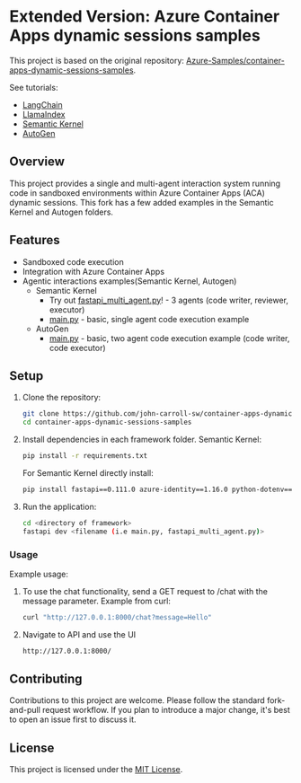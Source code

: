 # Extended Version: Azure Container Apps dynamic sessions samples

This project is based on the original repository: [Azure-Samples/container-apps-dynamic-sessions-samples](https://github.com/Azure-Samples/container-apps-dynamic-sessions-samples/tree/main).

See tutorials:

* [LangChain](https://learn.microsoft.com/azure/container-apps/sessions-tutorial-langchain)
* [LlamaIndex](https://learn.microsoft.com/azure/container-apps/sessions-tutorial-llamaindex)
* [Semantic Kernel](https://learn.microsoft.com/azure/container-apps/sessions-tutorial-semantic-kernel)
* [AutoGen](https://learn.microsoft.com/azure/container-apps/sessions-tutorial-autogen)


## Overview

This project provides a single and multi-agent interaction system running code in sandboxed environments within Azure Container Apps (ACA) dynamic sessions. This fork has a few added examples in the Semantic Kernel and Autogen folders.

## Features

- Sandboxed code execution
- Integration with Azure Container Apps
- Agentic interactions examples(Semantic Kernel, Autogen)
  - Semantic Kernel
    - Try out [fastapi_multi_agent.py](./semantic-kernel-python-webapi/fastapi_multi_agent.py)! - 3 agents (code writer, reviewer, executor)
    - [main.py](./semantic-kernel-python-webapi/main.py) - basic, single agent code execution example
  - AutoGen
    - [main.py](./autogen-python-webapi/main.py) - basic, two agent code execution example (code writer, code executor)


## Setup

1. Clone the repository:

   ```sh
   git clone https://github.com/john-carroll-sw/container-apps-dynamic-sessions-samples.git
   cd container-apps-dynamic-sessions-samples
   ```

2. Install dependencies in each framework folder. Semantic Kernel:

   ```sh
   pip install -r requirements.txt
   ```

   For Semantic Kernel directly install:
   ```sh
   pip install fastapi==0.111.0 azure-identity==1.16.0 python-dotenv==1.0.1 semantic-kernel==1.5.1
   ```

3. Run the application:

   ```sh
   cd <directory of framework>
   fastapi dev <filename (i.e main.py, fastapi_multi_agent.py)>
   ```

### Usage

Example usage:

1. To use the chat functionality, send a GET request to /chat with the message parameter. Example from curl: 

    ```sh
    curl "http://127.0.0.1:8000/chat?message=Hello"

2. Navigate to API and use the UI

    ```sh
    http://127.0.0.1:8000/

## Contributing

Contributions to this project are welcome. Please follow the standard fork-and-pull request workflow. If you plan to introduce a major change, it's best to open an issue first to discuss it.

## License

This project is licensed under the [MIT License](LICENSE).